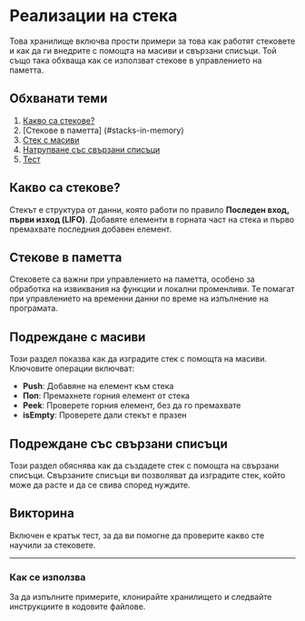 # Реализации на стека

Това хранилище включва прости примери за това как работят стековете и как да ги внедрите с помощта на масиви и свързани списъци. Той също така обхваща как се използват стекове в управлението на паметта.

## Обхванати теми

1. [Какво са стекове?](#what-are-stacks)
2. [Стекове в паметта] (#stacks-in-memory)
3. [Стек с масиви](#stack-with-arrays)
4. [Натрупване със свързани списъци](#stack-with-linked-lists)
5. [Тест](#викторина)

## Какво са стекове?

Стекът е структура от данни, която работи по правило **Последен вход, първи изход (LIFO)**. Добавяте елементи в горната част на стека и първо премахвате последния добавен елемент.

## Стекове в паметта

Стековете са важни при управлението на паметта, особено за обработка на извиквания на функции и локални променливи. Те помагат при управлението на временни данни по време на изпълнение на програмата.

## Подреждане с масиви

Този раздел показва как да изградите стек с помощта на масиви. Ключовите операции включват:

- **Push**: Добавяне на елемент към стека
- **Поп**: Премахнете горния елемент от стека
- **Peek**: Проверете горния елемент, без да го премахвате
- **isEmpty**: Проверете дали стекът е празен

## Подреждане със свързани списъци

Този раздел обяснява как да създадете стек с помощта на свързани списъци. Свързаните списъци ви позволяват да изградите стек, който може да расте и да се свива според нуждите.

## Викторина

Включен е кратък тест, за да ви помогне да проверите какво сте научили за стековете.

---

### Как се използва

За да изпълните примерите, клонирайте хранилището и следвайте инструкциите в кодовите файлове.

